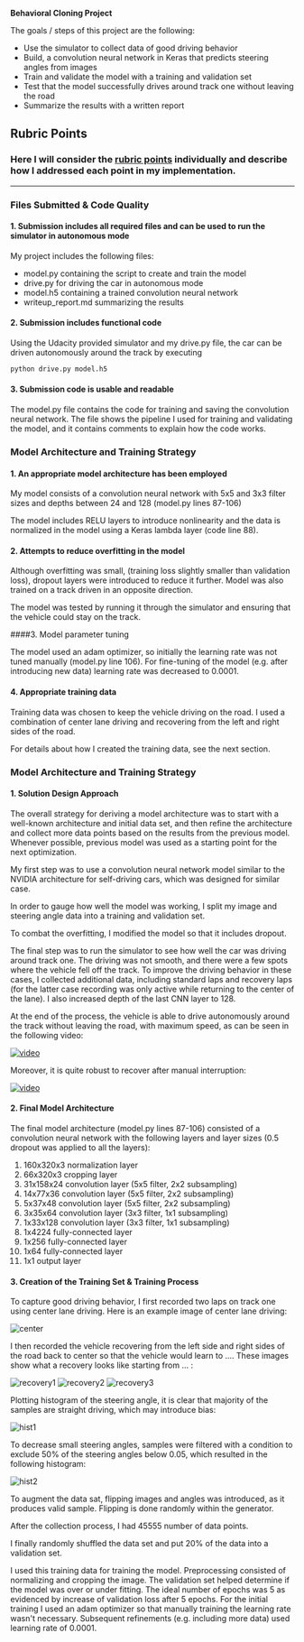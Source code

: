 **Behavioral Cloning Project**

The goals / steps of this project are the following:
* Use the simulator to collect data of good driving behavior
* Build, a convolution neural network in Keras that predicts steering angles from images
* Train and validate the model with a training and validation set
* Test that the model successfully drives around track one without leaving the road
* Summarize the results with a written report


[//]: # (Image References)

[image1]: ./pictures/center.jpg "Center driving"
[image2]: ./pictures/recovery1.jpg "Recovery Image"
[image3]: ./pictures/recovery2.jpg "Recovery Image"
[image4]: ./pictures/recovery3.jpg "Recovery Image"
[image5]: ./pictures/hist1.png "Histogram"
[image6]: ./examples/hist2.jpg "Histogram"

## Rubric Points
### Here I will consider the [rubric points](https://review.udacity.com/#!/rubrics/432/view) individually and describe how I addressed each point in my implementation.  

---
### Files Submitted & Code Quality

#### 1. Submission includes all required files and can be used to run the simulator in autonomous mode

My project includes the following files:
* model.py containing the script to create and train the model
* drive.py for driving the car in autonomous mode
* model.h5 containing a trained convolution neural network 
* writeup_report.md summarizing the results

#### 2. Submission includes functional code
Using the Udacity provided simulator and my drive.py file, the car can be driven autonomously around the track by executing 
```sh
python drive.py model.h5
```

#### 3. Submission code is usable and readable

The model.py file contains the code for training and saving the convolution neural network. The file shows the pipeline I used for training and validating the model, and it contains comments to explain how the code works.

### Model Architecture and Training Strategy

#### 1. An appropriate model architecture has been employed

My model consists of a convolution neural network with 5x5 and 3x3 filter sizes and depths between 24 and 128 (model.py lines 87-106) 

The model includes RELU layers to introduce nonlinearity and the data is normalized in the model using a Keras lambda layer (code line 88). 

#### 2. Attempts to reduce overfitting in the model

Although overfitting was small, (training loss slightly smaller than validation loss), dropout layers were introduced to reduce it further. Model was also trained on a track driven in an opposite direction.

The model was tested by running it through the simulator and ensuring that the vehicle could stay on the track.

####3. Model parameter tuning

The model used an adam optimizer, so initially the learning rate was not tuned manually (model.py line 106). For fine-tuning of the model (e.g. after introducing new data) learning rate was decreased to 0.0001.

#### 4. Appropriate training data

Training data was chosen to keep the vehicle driving on the road. I used a combination of center lane driving and recovering from the left and right sides of the road.

For details about how I created the training data, see the next section. 

### Model Architecture and Training Strategy

#### 1. Solution Design Approach

The overall strategy for deriving a model architecture was to start with a well-known architecture and initial data set, and then refine the architecture and collect more data points based on the results from the previous model. Whenever possible, previous model was used as a starting point for the next optimization.

My first step was to use a convolution neural network model similar to the NVIDIA architecture for self-driving cars, which was designed for similar case.

In order to gauge how well the model was working, I split my image and steering angle data into a training and validation set.

To combat the overfitting, I modified the model so that it includes dropout.

The final step was to run the simulator to see how well the car was driving around track one. The driving was not smooth, and there were a few spots where the vehicle fell off the track. To improve the driving behavior in these cases, I collected additional data, including standard laps and recovery laps (for the latter case recording was only active while returning to the center of the lane). I also increased depth of the last CNN layer to 128. 

At the end of the process, the vehicle is able to drive autonomously around the track without leaving the road, with maximum speed, as can be seen in the following video:

[![video](https://img.youtube.com/vi/wFuqlYk8aHU/0.jpg)](https://www.youtube.com/watch?v=wFuqlYk8aHU)

Moreover, it is quite robust to recover after manual interruption:

[![video](https://img.youtube.com/vi/M23Jr4QRMnQ/0.jpg)](https://www.youtube.com/watch?v=M23Jr4QRMnQ)

#### 2. Final Model Architecture

The final model architecture (model.py lines 87-106) consisted of a convolution neural network with the following layers and layer sizes (0.5 dropout was applied to all the layers):

1) 160x320x3 normalization layer
2) 66x320x3 cropping layer
3) 31x158x24 convolution layer (5x5 filter, 2x2 subsampling)
4) 14x77x36 convolution layer (5x5 filter, 2x2 subsampling)
5) 5x37x48 convolution layer (5x5 filter, 2x2 subsampling)
6) 3x35x64 convolution layer (3x3 filter, 1x1 subsampling)
7) 1x33x128 convolution layer (3x3 filter, 1x1 subsampling)
8) 1x4224 fully-connected layer
9) 1x256 fully-connected layer
10) 1x64 fully-connected layer
11) 1x1 output layer

#### 3. Creation of the Training Set & Training Process

To capture good driving behavior, I first recorded two laps on track one using center lane driving. Here is an example image of center lane driving:

![center][image1]

I then recorded the vehicle recovering from the left side and right sides of the road back to center so that the vehicle would learn to .... These images show what a recovery looks like starting from ... :

![recovery1][image2]
![recovery2][image3]
![recovery3][image4]

Plotting histogram of the steering angle, it is clear that majority of the samples are straight driving, which may introduce bias:

![hist1][image5]

To decrease small steering angles, samples were filtered with a condition to exclude 50% of the steering angles below 0.05, which resulted in the following histogram:

![hist2][image6]

To augment the data sat, flipping images and angles was introduced, as it produces valid sample. Flipping is done randomly within the generator.

After the collection process, I had 45555 number of data points.

I finally randomly shuffled the data set and put 20% of the data into a validation set. 

I used this training data for training the model. Preprocessing consisted of normalizing and cropping the image. The validation set helped determine if the model was over or under fitting. The ideal number of epochs was 5 as evidenced by increase of validation loss after 5 epochs. For the initial training I used an adam optimizer so that manually training the learning rate wasn't necessary. Subsequent refinements (e.g. including more data) used learning rate of 0.0001.
